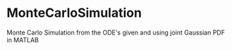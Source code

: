 # MonteCarloSimulation
Monte Carlo Simulation from the ODE's given and using joint Gaussian PDF in MATLAB
